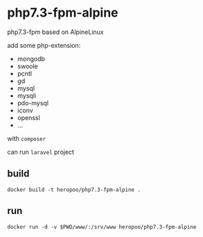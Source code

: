 # php7.3-fpm-alpine

php7.3-fpm based on AlpineLinux

add some php-extension:
 - mongodb 
 - swoole
 - pcntl
 - gd 
 - mysql
 - mysqli 
 - pdo-mysql 
 - iconv 
 - openssl
 - ...

with `composer`

can run `laravel` project

## build 
```
docker build -t heropoo/php7.3-fpm-alpine .
```

## run 
```
docker run -d -v $PWD/www/:/srv/www heropoo/php7.3-fpm-alpine
```